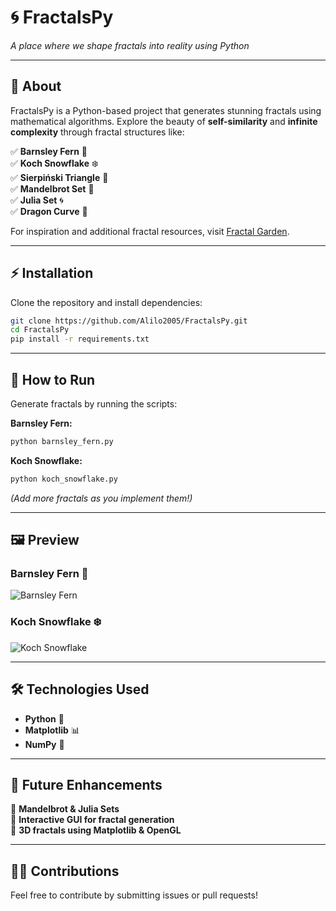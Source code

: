 # 🌀 FractalsPy
*A place where we shape fractals into reality using Python*

---

## 📌 About
FractalsPy is a Python-based project that generates stunning fractals using mathematical algorithms. Explore the beauty of **self-similarity** and **infinite complexity** through fractal structures like:

✅ **Barnsley Fern** 🌿  
✅ **Koch Snowflake** ❄️  
✅ **Sierpiński Triangle** 🔺  
✅ **Mandelbrot Set** 🌌  
✅ **Julia Set** 🌀  
✅ **Dragon Curve** 🐉  

For inspiration and additional fractal resources, visit [Fractal Garden](https://www.fractal.garden/).

---

## ⚡ Installation
Clone the repository and install dependencies:

```bash
git clone https://github.com/Alilo2005/FractalsPy.git
cd FractalsPy
pip install -r requirements.txt
```

---

## 🚀 How to Run
Generate fractals by running the scripts:

**Barnsley Fern:**
```bash
python barnsley_fern.py
```

**Koch Snowflake:**
```bash
python koch_snowflake.py
```

*(Add more fractals as you implement them!)*  

---

## 🖼️ Preview
### **Barnsley Fern** 🌿
![Barnsley Fern](images/barnsley_fern.png)

### **Koch Snowflake** ❄️
![Koch Snowflake](images/koch_snowflake.png)

---

## 🛠 Technologies Used
- **Python** 🐍  
- **Matplotlib** 📊  
- **NumPy** 🔢  

---

## 🎯 Future Enhancements
🔹 **Mandelbrot & Julia Sets**  
🔹 **Interactive GUI for fractal generation**  
🔹 **3D fractals using Matplotlib & OpenGL**  

---

## 👨‍💻 Contributions
Feel free to contribute by submitting issues or pull requests!

